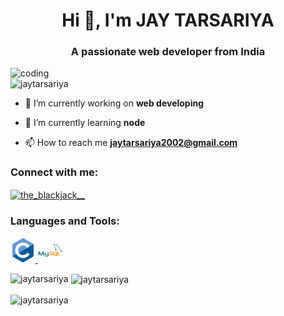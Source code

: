 <h1 align="center">Hi 👋, I'm JAY TARSARIYA</h1>
<h3 align="center">A passionate web developer from India</h3>
<img align="right" alt="coding" width="1000"src="https://camo.githubusercontent.com/48ec00ed4c84e771db4a1db90b56352923a8d644452a32b434d68e97006c9337/68747470733a2f2f63686b736b696c6c732e636f6d2f77702d636f6e74656e742f75706c6f6164732f323032302f30342f504e432d416e696d617465642d42616e6e6572732e676966">

<p align="left"> <img src="https://komarev.com/ghpvc/?username=jaytarsariya&label=Profile%20views&color=0e75b6&style=flat" alt="jaytarsariya" /> </p>

- 🔭 I’m currently working on **web developing**

- 🌱 I’m currently learning **node**

- 📫 How to reach me **jaytarsariya2002@gmail.com**

<h3 align="left">Connect with me:</h3>
<p align="left">
<a href="https://instagram.com/the_blackjack__" target="blank"><img align="center" src="https://raw.githubusercontent.com/rahuldkjain/github-profile-readme-generator/master/src/images/icons/Social/instagram.svg" alt="the_blackjack__" height="30" width="40" /></a>
</p>

<h3 align="left">Languages and Tools:</h3>
<p align="left"> <a href="https://www.cprogramming.com/" target="_blank" rel="noreferrer"> <img src="https://raw.githubusercontent.com/devicons/devicon/master/icons/c/c-original.svg" alt="c" width="40" height="40"/> </a> <a href="https://www.mysql.com/" target="_blank" rel="noreferrer"> <img src="https://raw.githubusercontent.com/devicons/devicon/master/icons/mysql/mysql-original-wordmark.svg" alt="mysql" width="40" height="40"/> </a> </p>

<p><img align="left" src="https://github-readme-stats.vercel.app/api/top-langs?username=jaytarsariya&show_icons=true&locale=en&layout=compact" alt="jaytarsariya" /></p>

<p>&nbsp;<img align="center" src="https://github-readme-stats.vercel.app/api?username=jaytarsariya&show_icons=true&locale=en" alt="jaytarsariya" /></p>

<p><img align="center" src="https://github-readme-streak-stats.herokuapp.com/?user=jaytarsariya&" alt="jaytarsariya" /></p>

